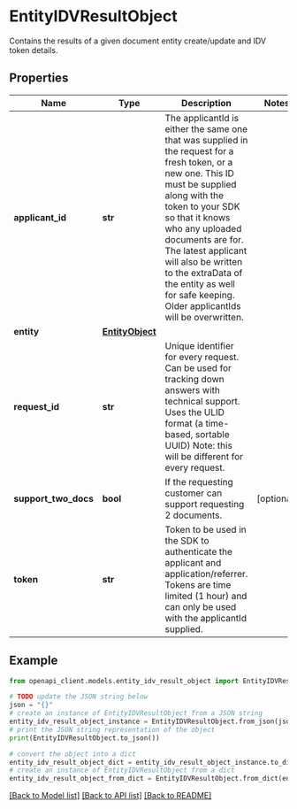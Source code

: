 # EntityIDVResultObject

Contains the results of a given document entity create/update and IDV token details.

## Properties

Name | Type | Description | Notes
------------ | ------------- | ------------- | -------------
**applicant_id** | **str** | The applicantId is either the same one that was supplied in the request for a fresh token, or a new one. This ID must be supplied along with the token to your SDK so that it knows who any uploaded documents are for.  The latest applicant will also be written to the extraData of the entity as well for safe keeping. Older applicantIds will be overwritten.  | 
**entity** | [**EntityObject**](EntityObject.md) |  | 
**request_id** | **str** | Unique identifier for every request. Can be used for tracking down answers with technical support.   Uses the ULID format (a time-based, sortable UUID)  Note: this will be different for every request.  | 
**support_two_docs** | **bool** | If the requesting customer can support requesting 2 documents. | [optional] 
**token** | **str** | Token to be used in the SDK to authenticate the applicant and application/referrer.  Tokens are time limited (1 hour) and can only be used with the applicantId supplied.  | 

## Example

```python
from openapi_client.models.entity_idv_result_object import EntityIDVResultObject

# TODO update the JSON string below
json = "{}"
# create an instance of EntityIDVResultObject from a JSON string
entity_idv_result_object_instance = EntityIDVResultObject.from_json(json)
# print the JSON string representation of the object
print(EntityIDVResultObject.to_json())

# convert the object into a dict
entity_idv_result_object_dict = entity_idv_result_object_instance.to_dict()
# create an instance of EntityIDVResultObject from a dict
entity_idv_result_object_from_dict = EntityIDVResultObject.from_dict(entity_idv_result_object_dict)
```
[[Back to Model list]](../README.md#documentation-for-models) [[Back to API list]](../README.md#documentation-for-api-endpoints) [[Back to README]](../README.md)


